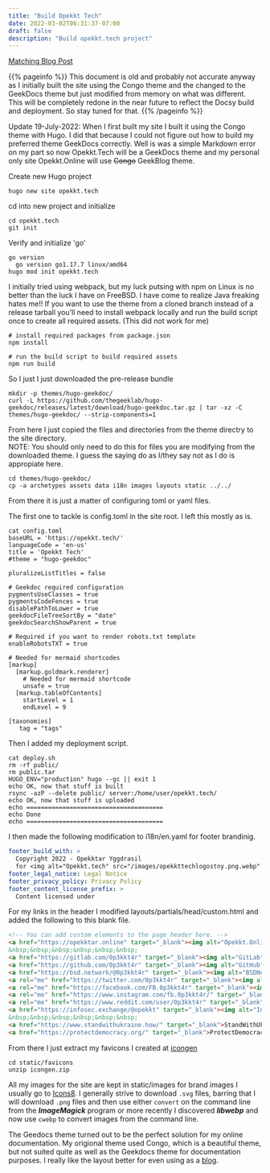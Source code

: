 ```yaml
---
title: "Build Opekkt Tech"
date: 2022-03-02T06:31:37-07:00
draft: false
description: "Build opekkt.tech project"
---
```

[Matching Blog Post](/blog/2022/03/02/build-opekkt-tech/)

{{% pageinfo %}}
This document is old and probably not accurate anyway as I initially built the site using the Congo theme and the changed to the GeekDocs theme but just modified from memory on what was different. This will be completely redone in the near future to reflect the Docsy build and deployment. So stay tuned for that. 
{{% /pageinfo %}}

Update 19-July-2022: When I first built my site I built it using the Congo theme with Hugo. I did that because I could not figure out how to build my preferred theme GeekDocs correctly. Well is was a simple Markdown error on my part so now Opekkt.Tech will be a GeekDocs theme and my personal only site Opekkt.Online will use ~~Congo~~ GeekBlog theme. 

Create new Hugo project
```shell
hugo new site opekkt.tech
```
cd into new project and initialize
```shell
cd opekkt.tech
git init
```
Verify and initialize 'go'
```shell
go version
  go version go1.17.7 linux/amd64
hugo mod init opekkt.tech

```
I initially tried using webpack, but my luck putsing with npm on Linux is no better than the luck I have on FreeBSD. I have come to realize Java freaking hates me!!
If you want to use the theme from a cloned branch instead of a release tarball you’ll need to install webpack locally and run the build script once to create all required assets. (This did not work for me)
```shell
# install required packages from package.json
npm install

# run the build script to build required assets
npm run build

```
So I just I just downloaded the pre-release bundle 
```shell
mkdir -p themes/hugo-geekdoc/
curl -L https://github.com/thegeeklab/hugo-geekdoc/releases/latest/download/hugo-geekdoc.tar.gz | tar -xz -C themes/hugo-geekdoc/ --strip-components=1
```

From here I just copied the files and directories from the theme directry to the site directory.  
NOTE: You should only need to do this for files you are modifying from the downloaded theme. I guess the saying do as I/they say not as I do is appropiate here. 
```shell
cd themes/hugo-geekdoc/
cp -a archetypes assets data i18n images layouts static ../../
```

From there it is just a matter of configuring toml or yaml files. 

The first one to tackle is config.toml in the site root. I left this mostly as is. 
```shell
cat config.toml
baseURL = 'https://opekkt.tech/'
languageCode = 'en-us'
title = 'Opekkt Tech'
#theme = "hugo-geekdoc"

pluralizeListTitles = false

# Geekdoc required configuration
pygmentsUseClasses = true
pygmentsCodeFences = true
disablePathToLower = true
geekdocFileTreeSortBy = "date"
geekdocSearchShowParent = true

# Required if you want to render robots.txt template
enableRobotsTXT = true

# Needed for mermaid shortcodes
[markup]
  [markup.goldmark.renderer]
    # Needed for mermaid shortcode
    unsafe = true
  [markup.tableOfContents]
    startLevel = 1
    endLevel = 9

[taxonomies]
   tag = "tags"
```

Then I added my deployment script.
```shell
cat deploy.sh
rm -rf public/
rm public.tar
HUGO_ENV="production" hugo --gc || exit 1
echo OK, now that stuff is built
rsync -azP --delete public/ server:/home/user/opekkt.tech/
echo OK, now that stuff is uploaded
echo ======================================
echo Done
echo ======================================
```

I then made the following modification to i18n/en.yaml for footer brandinig.
```yaml
footer_build_with: >
  Copyright 2022 - Opekktar Yggdrasil
  for <img alt="Opekkt.tech" src="/images/opekkttechlogostny.png.webp" width="50" height="25"<a> and <a href="https://opekktar.online" target="_blank"><img alt="Opekkt.Online" src="/images/opekktonline.png.webp" width="60" height="60"></a>
footer_legal_notice: Legal Notice
footer_privacy_policy: Privacy Policy
footer_content_license_prefix: >
  Content licensed under
  ```

For my links in the header I modified layouts/partials/head/custom.html and added the following to this blank file.
```html
<!-- You can add custom elements to the page header here. -->
<a href="https://opekktar.online" target="_blank"><img alt="Opekkt.Online" src="/images/opekktonline.png.webp" width="70" height="70"></a>
&nbsp;&nbsp;&nbsp;&nbsp;&nbsp;&nbsp;
<a href="https://gitlab.com/0p3kkt4r" target="_blank"><img alt="GitLab" src="/images/icons8-gitlab-70.png.webp" width="30" height="30"></a>
<a href="https://github.com/0p3kkt4r" target="_blank"><img alt="GitHub" src="/images/icons8-github.svg" width="30" height="30"></a>
<a href="https://bsd.network/@0p3kkt4r" target="_blank"><img alt="BSDNetwork@Mastodon" src="/images/mastodon.png.webp" width="30" height="30"></a>
<a rel="me" href="https://twitter.com/0p3kkt4r" target="_blank"><img alt="Twitter" src="/images/icons8-twitter-circled.svg" width="30" height="30"></a>
<a rel="me" href="https://facebook.com/FB.0p3kkt4r" target="_blank"><img alt="Facebook" src="/images/icons8-facebook.svg" width="30" height="30"></a>
<a rel="me" href="https://www.instagram.com/fb.0p3kkt4r/" target="_blank"><img alt="Instagram" src="/images/icons8-instagram.svg" width="30" height="30"></a>
<a rel="me" href="https://www.reddit.com/user/0p3kkt4r" target="_blank"><img alt="Reddit" src="/images/icons8-reddit.svg" width="30" height="30"></a>
<a href="https://infosec.exchange/@opekkt" target="_blank"><img alt="InfoSecExchange@Mastodon" src="/images/mastodon.png.webp" width="30" height="30"></a>
&nbsp;&nbsp;&nbsp;&nbsp;&nbsp;&nbsp;
<a href="https://www.standwithukraine.how/" target="_blank">StandWithUkraine<img src="/images/icons8-ukraine-70.png.webp" width="30" height="30"></a>
<a href="https://protectdemocracy.org/" target="_blank">ProtectDemocracy<img src="/images/icons8-usa-70.png.webp" width="30" height="30"></a>
```

From there I just extract my favicons I created at <a href="https://cthedot.de/icongen/" target="_blank">icongen</a>
```shell
cd static/favicons
unzip icongen.zip
```

All my images for the site are kept in static/images for brand images I usually go to <a href="https://icons8.com/" target="_blank">Icons8</a>. I generally strive to download ```.svg``` files, barring that I will download ```.png``` files and then use either ```convert``` on the command line from the ***ImageMagick*** program or more recently I discovered ***libwebp*** and now use ```cwebp``` to convert images from the command line. 

The Geedocs theme turned out to be the perfect solution for my online documentation. My origional theme used Congo, which is a beautiful theme, but not suited quite as well as the Geekdocs theme for documentation purposes. I really like the layout better for even using as a <a href="https://opekktar.online/" target="_blank">blog</a>.
